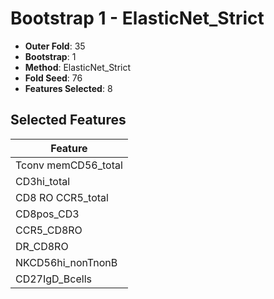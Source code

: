 # Bootstrap 1 - ElasticNet_Strict

- **Outer Fold**: 35
- **Bootstrap**: 1
- **Method**: ElasticNet_Strict
- **Fold Seed**: 76
- **Features Selected**: 8

## Selected Features

| Feature |
|---------|
| Tconv memCD56_total |
| CD3hi_total |
| CD8 RO CCR5_total |
| CD8pos_CD3 |
| CCR5_CD8RO |
| DR_CD8RO |
| NKCD56hi_nonTnonB |
| CD27IgD_Bcells |
